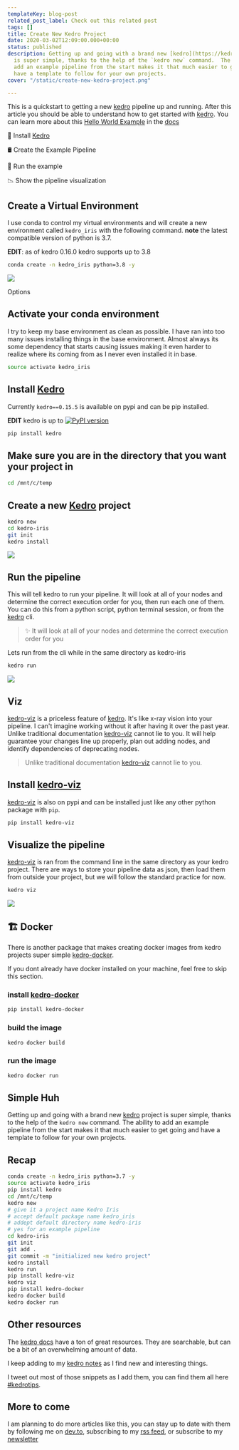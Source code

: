 ```yaml
---
templateKey: blog-post
related_post_label: Check out this related post
tags: []
title: Create New Kedro Project
date: 2020-03-02T12:09:00.000+00:00
status: published
description: Getting up and going with a brand new [kedro](https://kedro.readthedocs.io) project
  is super simple, thanks to the help of the `kedro new` command.  The ability to
  add an example pipeline from the start makes it that much easier to get going and
  have a template to follow for your own projects.
cover: "/static/create-new-kedro-project.png"

---
```

This is a quickstart to getting a new [kedro](https://kedro.readthedocs.io) pipeline up and running.  After this article you should be able to understand how to get started with [kedro](https://kedro.readthedocs.io).  You can learn more about this [Hello World Example](https://kedro.readthedocs.io/en/stable/02_getting_started/04_hello_world.html) in the [docs](https://kedro.readthedocs.io/en/stable/02_getting_started/04_hello_world.html)

🧹 Install [Kedro](https://kedro.readthedocs.io)

🛢 Create the Example Pipeline

💨 Run the example

📉 Show the pipeline visualization

## Create a Virtual Environment

I use conda to control my virtual environments and will create a new environment called `kedro_iris` with the following command.  **note** the latest compatible version of python is 3.7.

**EDIT**: as of kedro 0.16.0 kedro supports up to 3.8

``` bash
conda create -n kedro_iris python=3.8 -y
```

![](https://waylonwalker.com/conda-create-kedro-iris.gif)

Options

## Activate your conda environment

I try to keep my base environment as clean as possible.  I have ran into too many issues installing things in the base environment.  Almost always its some dependency that starts causing issues making it even harder to realize where its coming from as I never even installed it in base.

``` bash
source activate kedro_iris
```

## Install [Kedro](https://kedro.readthedocs.io)

Currently `kedro==0.15.5` is available on pypi and can be pip installed.

**EDIT** kedro is up to [![PyPI version](https://badge.fury.io/py/kedro.svg)](https://pypi.org/project/kedro/)

``` bash
pip install kedro
```

## Make sure you are in the directory that you want your project in

``` bash
cd /mnt/c/temp
```

## Create a new [Kedro](https://kedro.readthedocs.io) project

``` bash
kedro new
cd kedro-iris
git init
kedro install
```

![](https://waylonwalker.com/kedro-new-iris.gif)

## Run the pipeline

This will tell kedro to run your pipeline.  It will look at all of your nodes and determine the correct execution order for you, then run each one of them.  You can do this from a python script, python terminal session, or from the [kedro](https://kedro.readthedocs.io) cli.

> ✨ It will look at all of your nodes and determine the correct execution order for you

Lets run from the cli while in the same directory as kedro-iris

``` bash
kedro run
```

![](https://waylonwalker.com/kedro-new-iris.gif)

## Viz

[kedro-viz](https://github.com/quantumblacklabs/kedro-viz) is a priceless feature of [kedro](https://kedro.readthedocs.io).  It's like x-ray vision into your pipeline.  I can't imagine working without it after having it over the past year.  Unlike traditional documentation [kedro-viz](https://github.com/quantumblacklabs/kedro-viz) cannot lie to you.  It will help guarantee your changes line up properly, plan out adding nodes, and identify dependencies of deprecating nodes.

> Unlike traditional documentation [kedro-viz](https://github.com/quantumblacklabs/kedro-viz) cannot lie to you.

## Install [kedro-viz](https://github.com/quantumblacklabs/kedro-viz)

[kedro-viz](https://github.com/quantumblacklabs/kedro-viz) is also on pypi and can be installed just like any other python package with `pip`.

```bash
pip install kedro-viz
```

## Visualize the pipeline

[kedro-viz](https://github.com/quantumblacklabs/kedro-viz) is ran from the command line in the same directory as your kedro project.  There are ways to store your pipeline data as json, then load them from outside your project, but we will follow the standard practice for now.

``` bash
kedro viz
```

![](https://waylonwalker.com/kedro-viz-iris.gif)

## 🏗 Docker

There is another package that makes creating docker images from kedro projects super simple [kedro-docker](https://github.com/quantumblacklabs/kedro-docker).

If you dont already have docker installed on your machine, feel free to skip this section.

### install [kedro-docker](https://github.com/quantumblacklabs/kedro-docker)

``` bash
pip install kedro-docker
```

### build the image

``` bash
kedro docker build
```

### run the image

``` bash
kedro docker run
```

## Simple Huh

Getting up and going with a brand new [kedro](https://kedro.readthedocs.io) project is super simple, thanks to the help of the `kedro new` command.  The ability to add an example pipeline from the start makes it that much easier to get going and have a template to follow for your own projects.

## Recap

``` bash
conda create -n kedro_iris python=3.7 -y
source activate kedro_iris
pip install kedro
cd /mnt/c/temp
kedro new
# give it a project name Kedro Iris
# accept default package name kedro_iris
# addept default directory name kedro-iris
# yes for an example pipeline
cd kedro-iris
git init
git add .
git commit -m "initialized new kedro project"
kedro install
kedro run
pip install kedro-viz
kedro viz
pip install kedro-docker
kedro docker build
kedro docker run
```

## Other resources

The [kedro docs](https://kedro.readthedocs.io/) have a ton of great resources.  They are searchable, but can be a bit of an overwhelming amount of data.

I keep adding to my [kedro notes](https://waylonwalker.com/kedro/) as I find new and interesting things.

I tweet out most of those snippets as I add them, you can find them all here [#kedrotips](https://twitter.com/search?q=%23kedrotips).

## More to come

I am planning to do more articles like this, you can stay up to date with them by following me on [dev.to](https://dev.to/waylonwalker), subscribing to my [rss feed](https://waylonwalker.com/rss.xml), or subscribe to my [newsletter](https://waylonwalker.com/newsletter)
